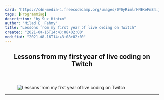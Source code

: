 ```yaml
---
card: "https://cdn-media-1.freecodecamp.org/images/0*EyRimlrHNEKeFmS4.jpg"
tags: [Programming]
description: "by Suz Hinton"
author: "Milad E. Fahmy"
title: "Lessons from my first year of live coding on Twitch"
created: "2021-08-16T14:43:08+02:00"
modified: "2021-08-16T14:43:08+02:00"
---
```

<div class="site-wrapper">
<main id="site-main" class="site-main outer">
<div class="inner">
<article class="post-full post tag-programming tag-self-improvement tag-life-lessons tag-javascript tag-technology ">
<header class="post-full-header">
<h1 class="post-full-title">Lessons from my first year of live coding on Twitch</h1>
</header>
<figure class="post-full-image">
<picture>
<source media="(max-width: 700px)" sizes="1px" srcset="data:image/gif;base64,R0lGODlhAQABAIAAAAAAAP///yH5BAEAAAAALAAAAAABAAEAAAIBRAA7 1w">
<source media="(min-width: 701px)" sizes="(max-width: 800px) 400px,
(max-width: 1170px) 700px,
1400px" srcset="https://cdn-media-1.freecodecamp.org/images/0*EyRimlrHNEKeFmS4.jpg 300w,
https://cdn-media-1.freecodecamp.org/images/0*EyRimlrHNEKeFmS4.jpg 600w,
https://cdn-media-1.freecodecamp.org/images/0*EyRimlrHNEKeFmS4.jpg 1000w,
https://cdn-media-1.freecodecamp.org/images/0*EyRimlrHNEKeFmS4.jpg 2000w">
<img onerror="this.style.display='none'" src="https://cdn-media-1.freecodecamp.org/images/0*EyRimlrHNEKeFmS4.jpg" alt="Lessons from my first year of live coding on Twitch">
</picture>
</figure>
<section class="post-full-content">
<div class="post-content medium-migrated-article">
</div>
<hr>
</section>
</article>
</div>
</main>
</div>
<!-- Google Tag Manager (noscript) -->
<!-- End Google Tag Manager (noscript) -->

